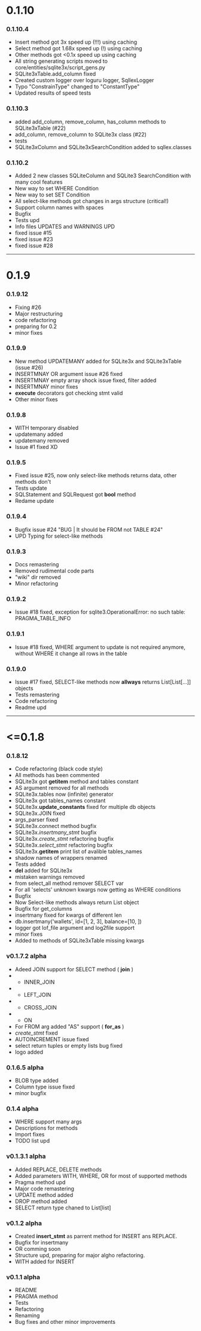 # 0.1.10

### 0.1.10.4
- Insert method got 3x speed up (!!!) using caching
- Select method got 1.68x speed up (!) using caching
- Other methods got <0.1x speed up using caching
- All string generating scripts  moved to core/entities/sqlite3x/script_gens.py
- SQLite3xTable.add_column fixed
- Created custom logger over loguru logger, SqllexLogger
- Typo "ConstrainType" changed to "ConstantType"
- Updated results of speed tests

### 0.1.10.3
- added add_column, remove_column, has_column methods to SQLite3xTable (#22)
- add_column, remove_column to SQLite3x class (#22)
- tests
- SQLite3xColumn and SQLite3xSearchCondition added to sqllex.classes

### 0.1.10.2
- Added 2 new classes SQLiteColumn and SQLite3 SearchCondition with many cool features
- New way to set WHERE  Condition
- New way to set SET Condition
- All select-like methods got changes in args structure (critical!)
- Support column names with spaces
- Bugfix
- Tests upd
- Info files UPDATES and WARNINGS UPD
- fixed issue #15 
- fixed issue #23 
- fixed issue #28 


---
# 0.1.9

### 0.1.9.12
- Fixing #26
- Major restructuring
- code refactoring
- preparing for 0.2
- minor fixes

### 0.1.9.9
- New method UPDATEMANY added for SQLite3x and SQLite3xTable (issue #26)
- INSERTMNAY OR argument issue #26 fixed
- INSERTMNAY empty array shock issue fixed, filter added
- INSERTMNAY minor fixes
- __execute__ decorators got checking stmt valid
- Other minor fixes

### 0.1.9.8
- WITH temporary disabled
- updatemany added
- updatemany removed
- Issue #1 fixed XD

### 0.1.9.5
- Fixed issue #25, now only select-like methods returns data, other methods don't
- Tests update
- SQLStatement and SQLRequest got __bool__ method
- Redame update

### 0.1.9.4
- Bugfix issue #24 "BUG | It should be FROM not TABLE #24"
- UPD Typing for select-like methods

### 0.1.9.3
- Docs remastering
- Removed rudimental code parts
- "wiki" dir removed
- Minor refactoring

### 0.1.9.2
- Issue #18 fixed, exception for sqlite3.OperationalError: no such table: PRAGMA_TABLE_INFO

### 0.1.9.1
- Issue #18 fixed, WHERE argument to update is not required anymore, without WHERE it change all rows in the table


### 0.1.9.0
- Issue #17 fixed, SELECT-like methods now **allways** returns List[List[...]] objects
- Tests remastering
- Code refactoring
- Readme upd

---

# \<=0.1.8

### 0.1.8.12
- Сode refactoring (black code style)
- All methods has been commented
- SQLite3x got __getitem__ method and tables constant
- AS argument removed for all methods
- SQLite3x.tables now (infinite) generator
- SQLite3x got tables_names constant
- SQLite3x.__update_constants__ fixed for multiple db objects
- SQLite3x.JOIN fixed
- args_parser fixed
- SQLite3x.connect method bugfix
- SQLite3x._insertmany_stmt_ bugfix
- SQLite3x._create_stmt_ refactoring bugfix
- SQLite3x._select_stmt_ refactoring bugfix
- SQLite3x.__getitem__ print list of avalible tables_names
- shadow names of wrappers renamed
- Tests added
- __del__ added for SQLite3x
- mistaken warnings removed
- from select_all method remover SELECT var
- For all 'selects' unknown kwargs now getting as WHERE conditions
- Bugfix
- Now Select-like methods always return List object
- Bugfix for get_columns
- insertmany fixed for kwargs of different len
- db.insertmany('wallets', id=[1, 2, 3], balance=[10, ])
- logger got lof_file argument and log2file support
- minor fixes
- Added to methods of SQLite3xTable missing kwargs


### v0.1.7.2 alpha 
- Adeed JOIN support for SELECT method ( __join__ )
- - INNER_JOIN
- - LEFT_JOIN
- - CROSS_JOIN
- - ON
- For FROM arg added "AS" support ( __for_as__ )
- _create_stmt_ fixed
- AUTOINCREMENT issue fixed
- select return tuples or empty lists bug fixed
- logo added


### 0.1.6.5 alpha
- BLOB type added
- Column type issue fixed
- minor bugfix


### 0.1.4 alpha
- WHERE support many args
- Descriptions for methods
- Import fixes
- TODO list upd

### v0.1.3.1 alpha
- Added REPLACE, DELETE methods
- Added parameters WITH, WHERE, OR for most of supported methods
- Pragma method upd
- Major code remastering
- UPDATE method added
- DROP method added
- SELECT return type chaned to List[list]

### v0.1.2 alpha
- Created __insert_stmt__ as parrent method for INSERT ans REPLACE.
- Bugfix for insertmany
- OR comming soon
- Structure upd, preparing for major algho refactoring.
- WITH added for INSERT

### v0.1.1 alpha
- README
- PRAGMA method
- Tests
- Refactoring
- Renaming
- Bug fixes and other minor improvements